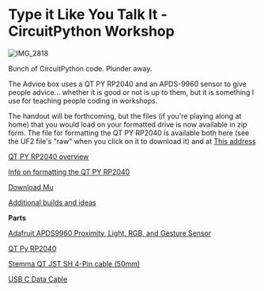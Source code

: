 # Type it Like You Talk It - CircuitPython Workshop

![IMG_2818](https://github.com/CrusherJones/CircuitPython/assets/2374649/6cb213ba-730a-42f5-a93f-fb0450ad8f11)

Bunch of CircuitPython code. Plunder away.

The Advice box uses a QT PY RP2040 and an APDS-9960 sensor to give people advice... whether it is good or not is up to them, but it is something I use for teaching people coding in workshops.

The handout will be forthcoming, but the files (if you're playing along at home) that you would load on your formatted drive is now available in zip form. The file for formatting the QT PY RP2040 is available both here (see the UF2 file's "raw" when you click on it to download it) and at [This address](https://circuitpython.org/board/adafruit_qtpy_rp2040/)

[QT PY RP2040 overview](https://learn.adafruit.com/adafruit-qt-py-2040/overview)

[Info on formatting the QT PY RP2040](https://learn.adafruit.com/adafruit-qt-py-2040/circuitpython)

[Download Mu](https://codewith.mu/en/download)

[Additional builds and ideas](https://imgur.com/a/ir4kp4A)

**Parts**

[Adafruit APDS9960 Proximity, Light, RGB, and Gesture Sensor](https://www.adafruit.com/product/3595 "Adafruit APDS9960 Proximity, Light, RGB, and Gesture Sensor")

[QT Py RP2040](https://www.adafruit.com/product/4900 "QT Py RP2040")

[Stemma QT JST SH 4-Pin cable (50mm)](https://www.adafruit.com/product/4399 "Stemma QT JST SH 4-Pin cable (50mm)")

[USB C Data Cable](https://www.adafruit.com/product/4472 "USB C Data Cable")
